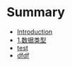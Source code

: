 # Summary

* [Introduction](README.md)
* [1.数据类型](chapter1.md)
* [test](test.md)
* [dfdf](dfdf.md)

